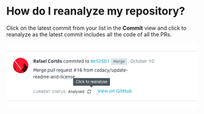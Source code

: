 # How do I reanalyze my repository?

Click on the latest commit from your list in the **Commit** view and click to reanalyze as the latest commit includes all the code of all the PRs.

![](../../images/Screen_Shot_2016-11-07_at_12.00.16.png)
